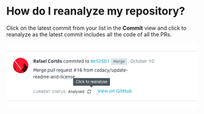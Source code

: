 # How do I reanalyze my repository?

Click on the latest commit from your list in the **Commit** view and click to reanalyze as the latest commit includes all the code of all the PRs.

![](../../images/Screen_Shot_2016-11-07_at_12.00.16.png)
